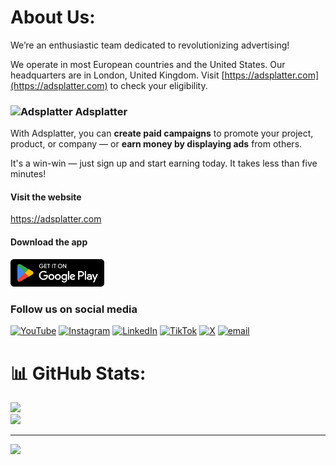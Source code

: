 # About Us:

We’re an enthusiastic team dedicated to revolutionizing advertising!

We operate in most European countries and the United States. Our headquarters are in London, United Kingdom.
Visit [https://adsplatter.com](https://adsplatter.com) to check your eligibility.

### <img  src="https://adsplatter.com/favicon.ico"  alt="Adsplatter"  width="23"  height="23" /> Adsplatter

With Adsplatter, you can **create paid campaigns** to promote your project, product, or company — or **earn money by displaying ads** from others.

It's a win-win — just sign up and start earning today.
It takes less than five minutes!

#### Visit the website

https://adsplatter.com

#### Download the app

<a href="https://play.google.com/store/apps/details?id=com.adsplatter.android">
  <img src="https://raw.githubusercontent.com/pioug/google-play-badges/main/svg/English.svg" alt="Get it on Google Play" width="150"/>
</a>

### Follow us on social media

[![YouTube](https://img.shields.io/badge/YouTube-%23FF0000.svg?logo=YouTube&logoColor=white)](https://youtube.com/@adsplatter) [![Instagram](https://img.shields.io/badge/Instagram-%23E4405F.svg?logo=Instagram&logoColor=white)](https://instagram.com/adsplatter) [![LinkedIn](https://img.shields.io/badge/LinkedIn-%230077B5.svg?logo=linkedin&logoColor=white)](https://www.linkedin.com/company/103423330) [![TikTok](https://img.shields.io/badge/TikTok-%23000000.svg?logo=TikTok&logoColor=white)](https://tiktok.com/@adsplatter) [![X](https://img.shields.io/badge/X-black.svg?logo=X&logoColor=white)](https://x.com/adsplattercom) [![email](https://img.shields.io/badge/Email-D14836?logo=gmail&logoColor=white)](mailto:support@adsplatter.com) 

# 📊 GitHub Stats:

![](https://nirzak-streak-stats.vercel.app/?user=Adsplatter&theme=dark&hide_border=true)<br/>
![](https://github-readme-stats.vercel.app/api/top-langs/?username=Adsplatter&theme=dark&hide_border=true&include_all_commits=false&count_private=false&layout=compact)

---
[![](https://visitcount.itsvg.in/api?id=Adsplatter&icon=0&color=0)](https://visitcount.itsvg.in)
